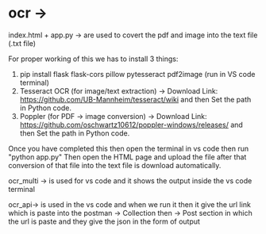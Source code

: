 # ocr -> 
index.html + app.py -> are used to covert the pdf and image into the text file (.txt file) 

For proper working of this we has to install 3 things:
  1. pip install flask flask-cors pillow pytesseract pdf2image  (run in VS code terminal)
  2. Tesseract OCR (for image/text extraction)
    -> Download Link: https://github.com/UB-Mannheim/tesseract/wiki and then Set the path in Python code.
  3. Poppler (for PDF → image conversion)
     -> Download Link: https://github.com/oschwartz10612/poppler-windows/releases/ and then Set the  path in Python code.

Once you have completed this then open the terminal in vs code then run "python app.py"
Then open the HTML page and upload the file after that conversion of that file into the text file is download automatically.

ocr_multi -> is used for vs code  and it shows the output inside the vs code terminal 

ocr_api-> is used in the vs code and when we run it then it give the url link which is paste into the postman -> Collection then -> Post section in which the url is paste and they give the json in the form of output 
